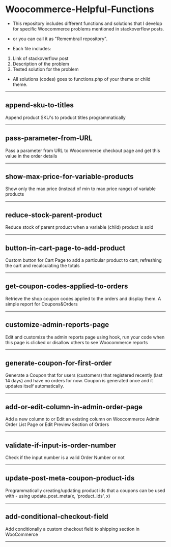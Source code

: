 # Woocommerce-Helpful-Functions
- This repository includes different functions and solutions that I develop for specific Woocommerce problems mentioned in stackoverflow posts.
- or you can call it as "Remembrall repository".

- Each file includes:
 1) Link of stackoverflow post
 2) Description of the problem
 3) Tested solution for the problem
 
- All solutions (codes) goes to functions.php of your theme or child theme.

---

## append-sku-to-titles
Append product SKU's to product titles programmatically

---

## pass-parameter-from-URL
Pass a parameter from URL to Woocommerce checkout page and get this value in the order details

---

## show-max-price-for-variable-products
Show only the max price (instead of min to max price range) of variable products

---

## reduce-stock-parent-product
Reduce stock of parent product when a variable (child) product is sold

---

## button-in-cart-page-to-add-product
Custom button for Cart Page to add a particular product to cart, refreshing the cart and recalculating the totals

---

## get-coupon-codes-applied-to-orders
Retrieve the shop coupon codes applied to the orders and display them. A simple report for Coupons&Orders

---

## customize-admin-reports-page
Edit and customize the admin reports page using hook, run your code when this page is clicked or disallow others to see Woocommerce reports

---

## generate-coupon-for-first-order
Generate a Coupon that for users (customers) that registered recently (last 14 days) and have no orders for now. Coupon is generated once and it updates itself automatically.

---

## add-or-edit-column-in-admin-order-page
Add a new column to or Edit an existing column on Woocommerce Admin Order List Page or Edit Preview Section of Orders

---

## validate-if-input-is-order-number
Check if the input number is a valid Order Number or not

---

## update-post-meta-coupon-product-ids
Programmatically creating/updating product ids that a coupons can be used with - using update_post_meta(x, 'product_ids', x)

---

## add-conditional-checkout-field
Add conditionally a custom checkout field to shipping section in WooCommerce

---
